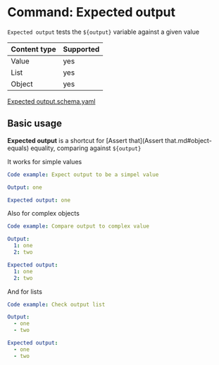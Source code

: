 # Command: Expected output

`Expected output` tests the `${output}` variable against a given value

| Content type | Supported |
|--------------|-----------|
| Value        | yes       |
| List         | yes       |
| Object       | yes       |

[Expected output.schema.yaml](Expected%20output.schema.yaml)

## Basic usage

**Expected output** is a shortcut for [Assert that](Assert that.md#object-equals) equality, comparing
against `${output}`

It works for simple values

```yaml instacli
Code example: Expect output to be a simpel value

Output: one

Expected output: one
```

Also for complex objects

```yaml instacli
Code example: Compare output to complex value

Output:
  1: one
  2: two

Expected output:
  1: one
  2: two
```

And for lists

```yaml instacli
Code example: Check output list

Output:
  - one
  - two

Expected output:
  - one
  - two
```
